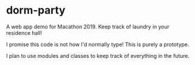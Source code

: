 # dorm-party
A web app demo for Macathon 2019. Keep track of laundry in your residence hall!

I promise this code is not how I'd normally type! This is purely a prototype.

I plan to use modules and classes to keep track of everything in the future.